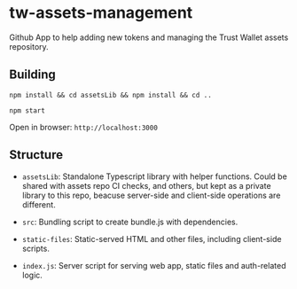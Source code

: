 # tw-assets-management
Github App to help adding new tokens and managing the Trust Wallet assets repository.

## Building

```shell
npm install && cd assetsLib && npm install && cd ..
```

```shell
npm start
```

Open in browser: `http://localhost:3000`

## Structure
- `assetsLib`: Standalone Typescript library with helper functions.  Could be shared with assets repo CI checks, and others, but kept as a private library to this repo, beacuse server-side and client-side operations are different.

- `src`: Bundling script to create bundle.js with dependencies.

- `static-files`: Static-served HTML and other files, including client-side scripts.

- `index.js`: Server script for serving web app, static files and auth-related logic.
